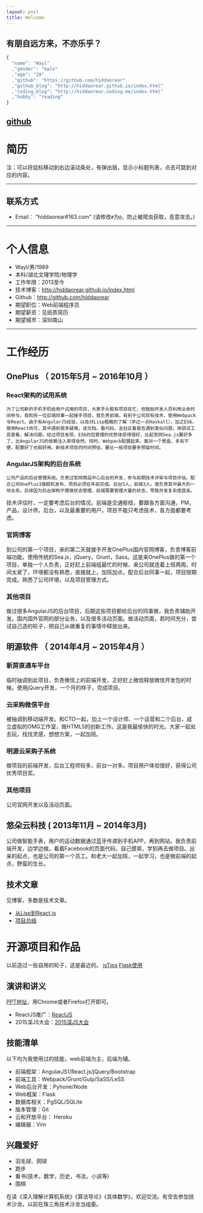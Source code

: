 ```yaml
---
layout: post
title: Welcome
---
```


## 有朋自远方来，不亦乐乎？

````javascript
{
  "name": "Wayl"
  ,"gender": "male"
  ,"age": "28"
  ,"github": "https://github.com/hiddaorear"
  ,"github_blog": "http://hiddaorear.github.io/index.html"
  ,"coding_blog": "http://hiddaorear.coding.me/index.html"
  ,"hobby": "reading"
}
````

## [github](https://github.com/hiddaorear)


# 简历

注：可以将鼠标移动到右边滚动条处，有弹出层，显示小标题列表，点击可跳到对应的内容。

---
## 联系方式

- Email： "hiddaorear#163.com" (请修改`#`为`@`，防止被爬虫获取，恶意攻击。)

---

# 个人信息

 - Wayl/男/1989
 - 本科/湖北文理学院/物理学
 - 工作年限：2013至今
 - 技术博客：http://hiddaorear.github.io/index.html
 - Github：http://github.com/hiddaorear
 - 期望职位：Web前端程序员
 - 期望薪资：见纸质简历
 - 期望城市：深圳南山

---

# 工作经历

## OnePlus （ 2015年5月 ~ 2016年10月 ）

### React架构的试用系统

    为了公司新的手机手机给用户试用的项目，大家手头都有项目在忙，但鼓励开发人员利用业余时间参与。我和另一位后端同事一起接手项目，我负责前端，有别于公司现有技术，使用Webpack与React。由于有AngularJS经验，以及对Lisp粗略的了解（学过一点Haskall），加之ES6，使用React尚可，其中遇到很多疑难，读文档，看代码，去社区看是否遇到类似问题，用调试工具查看，解决问题。经过项目发现，ES6的包管理的优势体现得很好，比起官网Sea.js要好多了，比AngularJS的依赖注入来得自然。同时，Webpack配置起来，面对一个黑盒，多有不便，配置好了也挺好用。新技术项目的时间预估，要比一般项目要多预留时间。

### AngularJS架构的后台系统

    公司产品的后台管理系统。负责过官网商品中心后台的开发，参与前期技术评审与项目评估。配合公司OnePlus3旗舰机发布，项目必须在年前完成。后台5人，前端3人，我负责其中最大的一块业务。后续因为后台架构不便做状态管理，前端需要管理大量的状态，导致开发复杂度提高。
技术评估时，一定要考虑后台的情况。前端是交通枢纽，要跟各方面沟通，PM，产品，设计师，后台，以及最重要的用户。项目不能只考虑技术，各方面都要考虑。
  

### 官网博客
  
  到公司的第一个项目，来的第二天就接手开发OnePlus国内官网博客，负责博客前端功能。使用传统的Sea.js，jQuery，Grunt，Sass。这是来OnePlus做的第一个项目，单独一个人负责，正好赶上前端组最忙的时候，来公司就连着上班两周。时间太紧了，环境都没有熟悉，直接就上，加班加点，配合后台同事一起，项目按期完成。熟悉了公司环境，以及项目管理方式。

### 其他项目

   做过很多AngularJS的后台项目，后期这些项目都给后台的同事做，我负责辅助开发。国内国外官网的部分业务，以及很多活动页面。做活动页面，若时间充分，尝试自己造的轮子，把自己从做重复的事情中释放出来。

 
## 明源软件 （ 2014年4月 ~ 2015年4月 ）

### 新房直通车平台

  临时抽调到此项目，负责微信上的前端开发，正好赶上微信释放微信开发包的时候。使用jQuery开发，一个月的样子，完成项目。

### 云采购微信平台

  被抽调到移动端开发。和CTO一起，加上一个设计师、一个运营和二个后台，成立虚拟的OMG工作室，做HTML5的创新工作。这是我最愉快的时光。大家一起处去玩，找找灵感，想想方案，一起加班。

### 明源云采购子系统
  
  做项目的前端开发，后台工程师较多，前台一对多。项目用户体验很好，获得公司优秀项目奖。
  

### 其他项目

  公司官网开发以及活动页面。

## 悠朵云科技 ( 2013年11月 ~ 2014年3月)

  公司做智能手表，用户的运动数据通过蓝牙传递到手机APP，再到网站。我负责前端开发，边学边做。看着Facebook的页面代码，自己摸索，学到再去做项目。出来的起点，也是公司的第一个员工。和老大一起加班，一起学习，也是做前端的起点，野蛮的生长。


## 技术文章

  见博客，多数是技术文章。
- [从Lisp到React.js](http://hiddaorear.coding.me/2016/06/25/review-reactjs.html)
- [项目总结](http://hiddaorear.coding.me/2016/01/20/project-summary.html#post__title)


# 开源项目和作品

  以前造过一些自用的轮子，这是最近的。
  [jsTips](https://github.com/hiddaorear/jsTips)
  [Flask使用](http://weyl.herokuapp.com/)

## 演讲和讲义

  [PPT地址](https://github.com/hiddaorear/share)，用Chrome或者Firefox打开即可。
 - ReactJS推广：[ReactJS](https://github.com/hiddaorear/share/tree/master/20160728ReactJS)
 - 2015深JS大会：[2015深JS大会](https://github.com/hiddaorear/share/tree/master/ShenJS)

## 技能清单

以下均为我使用过的技能，web前端为主，后端为辅。

- 前端框架：AngularJS1/React.js/jQuery/Bootstrap
- 前端工具：Webpack/Grunt/Gulp/SaSS/LeSS
- Web后台开发：Pyhone/Node
- Web框架：Flask
- 数据库相关：PgSQL/SQLite
- 版本管理：Git
- 云和开放平台： Heroku
- 编辑器：Vim

## 兴趣爱好

- 羽毛球、网球
- 跑步
- 看书(技术，数学，历史，书法，小说等)
- 围棋

在读《深入理解计算机系统》《算法导论》《具体数学》，欢迎交流。有空去参加技术沙龙，以前在珠三角技术沙龙当组委。





